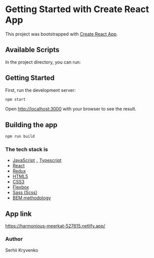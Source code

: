 # Getting Started with Create React App

This project was bootstrapped with [Create React App](https://github.com/facebook/create-react-app).

## Available Scripts

In the project directory, you can run:

## Getting Started

First, run the development server:

```bash
npm start
```

Open [http://localhost:3000](http://localhost:3000) with your browser to see the result.

## Building the app

```bash
npm run build
```

### The tech stack is

- [JavaScript](https://ru.wikipedia.org/wiki/JavaScript)
_ [Typescript](https://www.typescriptlang.org/)
- [React](https://ru.reactjs.org/)
- [Redux](https://redux.js.org/introduction/getting-started)
- [HTML5](https://en.wikipedia.org/wiki/HTML5)
- [CSS3](https://en.wikipedia.org/wiki/CSS)
- [Flexbox](https://en.wikipedia.org/wiki/CSS_Flexible_Box_Layout)
- [Sass (Scss)](https://sass-lang.com/)
- [BEM methodology](https://en.bem.info/methodology/)

## App link

<https://harmonious-meerkat-527615.netlify.app/>

### Author

Serhii Kryvenko
